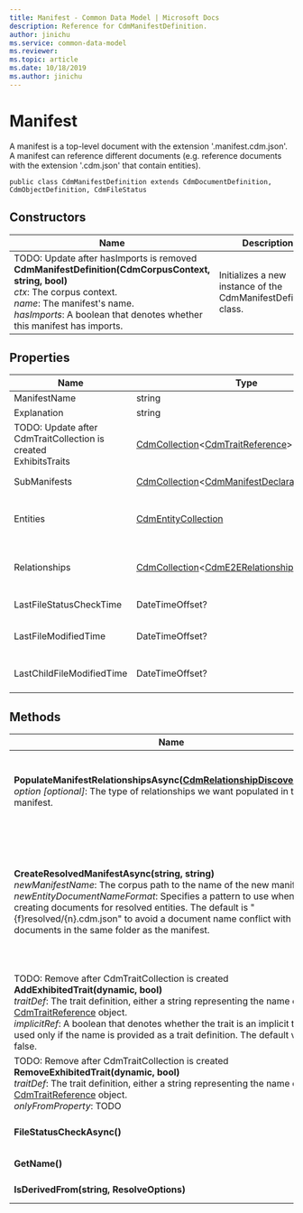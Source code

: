 ```yaml
---
title: Manifest - Common Data Model | Microsoft Docs
description: Reference for CdmManifestDefinition.
author: jinichu
ms.service: common-data-model
ms.reviewer: 
ms.topic: article
ms.date: 10/18/2019
ms.author: jinichu
---
```


# Manifest

A manifest is a top-level document with the extension '.manifest.cdm.json'. A manifest can reference different documents (e.g. reference documents with the extension '.cdm.json' that contain entities).

```
public class CdmManifestDefinition extends CdmDocumentDefinition, CdmObjectDefinition, CdmFileStatus
```

## Constructors
|Name|Description|
|---|---|
|TODO: Update after hasImports is removed<br/>**CdmManifestDefinition(CdmCorpusContext, string, bool)**<br/>*ctx*: The corpus context.<br/>*name*: The manifest's name.<br/>*hasImports*: A boolean that denotes whether this manifest has imports.|Initializes a new instance of the CdmManifestDefinition class.|

## Properties
|Name|Type|Description|
|---|---|---|
|ManifestName|string|The manifest's name.|
|Explanation|string|The manifest's explanation.|
|TODO: Update after CdmTraitCollection is created<br/>ExhibitsTraits|[CdmCollection](collection.md)\<[CdmTraitReference](traitreference.md)>|The collection of exhibited traits.|
|SubManifests|[CdmCollection](collection.md)\<[CdmManifestDeclarationDefinition](manifestdeclaration.md)>|The collection of sub-manifests.|
|Entities|[CdmEntityCollection](entitycollection.md)|The entities declared in the manifest (could only be [LocalEntityDeclaration](localentitydeclaration.md) or [ReferencedEntityDeclaration](referencedentitydeclaration.md)).|
|Relationships|[CdmCollection](collection.md)\<[CdmE2ERelationship](e2erelationship.md)>|The collection of references that exist in which either the from entity or the to entity is defined in this folder.|
|LastFileStatusCheckTime|DateTimeOffset?|The last time the modified time was checked for this file.|
|LastFileModifiedTime|DateTimeOffset?|The last time this file was modified according to the OM.|
|LastChildFileModifiedTime|DateTimeOffset?|The last time a child file was modified according to the OM.|


## Methods
|Name|Description|Return Type|
|---|---|---|
|**PopulateManifestRelationshipsAsync([CdmRelationshipDiscoveryStyle](relationshipdiscoverystyle.md))**<br/>*option [optional]*: The type of relationships we want populated in the manifest.|Populates the relationships that the entities in the current manifest are involved in. This function is used to pre-calculate relationships that lead to optimizations during the resolution process.|Task|
|**CreateResolvedManifestAsync(string, string)**<br />*newManifestName*: The corpus path to the name of the new manifest. <br/>*newEntityDocumentNameFormat*:  Specifies a pattern to use when creating documents for resolved entities. The default is "\{f}resolved/\{n}.cdm.json" to avoid a document name conflict with documents in the same folder as the manifest.<br/>|Creates a resolved copy of the manifest. Every instance of the string \{n} from the argument is replaced with the entity name from the source manifest. Every instance of the string \{f} is replaced with the folder path from the source manifest to the source entity (if there is one that is possible as a relative location, else nothing). A manifest with all the entities resolved is returned.|Task\<[CdmManifestDefinition](manifest.md)>|
|TODO: Remove after CdmTraitCollection is created<br/>**AddExhibitedTrait(dynamic, bool)**<br/>*traitDef*: The trait definition, either a string representing the name or a [CdmTraitReference](traitreference.md) object.<br/>*implicitRef*: A boolean that denotes whether the trait is an implicit trait. It is used only if the name is provided as a trait definition. The default value is false.|Adds the specified trait definition to the list of exhibited traits. Returns the added trait.|[CdmTraitReference](traitreference.md)|
|TODO: Remove after CdmTraitCollection is created<br/>**RemoveExhibitedTrait(dynamic, bool)**<br/>*traitDef*: The trait definition, either a string representing the name or a [CdmTraitReference](traitreference.md) object.<br/>*onlyFromProperty*: TODO|Removes the trait definition from the exhibited trait list.|void|
|**FileStatusCheckAsync()**|Updates the object and its children, if any, with the current time.|Task|
|**GetName()**|See *CdmObjectDefinition.GetName()*.|string|
|**IsDerivedFrom(string, ResolveOptions)**|See *CdmObject.IsDerivedFrom(...)*.|bool|


